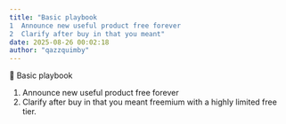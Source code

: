 ```yaml
---
title: "Basic playbook
1  Announce new useful product free forever
2  Clarify after buy in that you meant"
date: 2025-08-26 00:02:18
author: "qazzquimby"
---
```


💭 
Basic playbook
1. Announce new useful product free forever
2. Clarify after buy in that you meant freemium with a highly limited free tier.